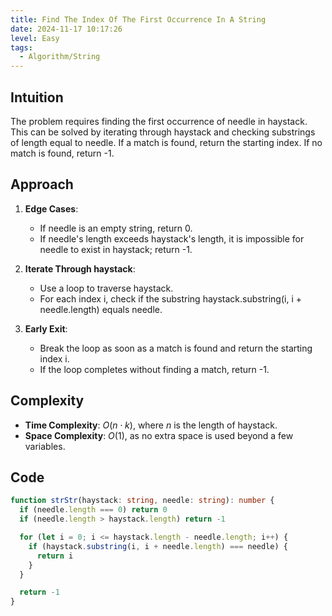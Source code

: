```yaml
---
title: Find The Index Of The First Occurrence In A String
date: 2024-11-17 10:17:26
level: Easy
tags:  
  - Algorithm/String
---
```


## Intuition

The problem requires finding the first occurrence of needle in haystack. This can be solved by iterating through haystack and checking substrings of length equal to needle. If a match is found, return the starting index. If no match is found, return -1.

## Approach

1. **Edge Cases**:
	- If needle is an empty string, return 0.
	- If needle's length exceeds haystack's length, it is impossible for needle to exist in haystack; return -1.

2. **Iterate Through haystack**:
	- Use a loop to traverse haystack.
	- For each index i, check if the substring haystack.substring(i, i + needle.length) equals needle.

3. **Early Exit**:
	- Break the loop as soon as a match is found and return the starting index i.
	- If the loop completes without finding a match, return -1.

## Complexity

- **Time Complexity**: $O(n \cdot k)$, where $n$ is the length of haystack.
- **Space Complexity**: $O(1)$, as no extra space is used beyond a few variables.

## Code

```ts
function strStr(haystack: string, needle: string): number {
  if (needle.length === 0) return 0
  if (needle.length > haystack.length) return -1

  for (let i = 0; i <= haystack.length - needle.length; i++) {
    if (haystack.substring(i, i + needle.length) === needle) {
      return i
    }
  }

  return -1
}
```
